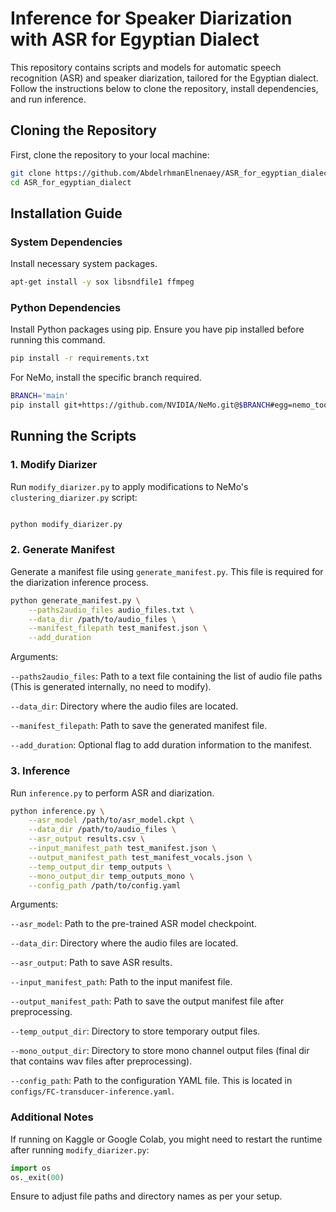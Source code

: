 # Inference for Speaker Diarization with ASR for Egyptian Dialect

This repository contains scripts and models for automatic speech recognition (ASR) and speaker diarization, tailored for the Egyptian dialect.
Follow the instructions below to clone the repository, install dependencies, and run inference.

## Cloning the Repository

First, clone the repository to your local machine:

```bash
git clone https://github.com/AbdelrhmanElnenaey/ASR_for_egyptian_dialect
cd ASR_for_egyptian_dialect
```


## Installation Guide

### System Dependencies

Install necessary system packages.

```bash
apt-get install -y sox libsndfile1 ffmpeg
```

### Python Dependencies

Install Python packages using pip. Ensure you have pip installed before running this command.

```bash
pip install -r requirements.txt
```

For NeMo, install the specific branch required.

```bash
BRANCH='main'
pip install git+https://github.com/NVIDIA/NeMo.git@$BRANCH#egg=nemo_toolkit[asr]
```

## Running the Scripts
### 1. Modify Diarizer

Run `modify_diarizer.py` to apply modifications to NeMo's `clustering_diarizer.py` script:

```bash

python modify_diarizer.py
```

### 2. Generate Manifest

Generate a manifest file using `generate_manifest.py`. This file is required for the diarization inference process.

```bash
python generate_manifest.py \
    --paths2audio_files audio_files.txt \
    --data_dir /path/to/audio_files \
    --manifest_filepath test_manifest.json \
    --add_duration
```
Arguments:

  `--paths2audio_files`: Path to a text file containing the list of audio file paths (This is generated internally, no need to modify).
  
  `--data_dir`: Directory where the audio files are located.
  
  `--manifest_filepath`: Path to save the generated manifest file.
  
  `--add_duration`: Optional flag to add duration information to the manifest.

### 3. Inference

Run `inference.py` to perform ASR and diarization.

```bash
python inference.py \
    --asr_model /path/to/asr_model.ckpt \
    --data_dir /path/to/audio_files \
    --asr_output results.csv \
    --input_manifest_path test_manifest.json \
    --output_manifest_path test_manifest_vocals.json \
    --temp_output_dir temp_outputs \
    --mono_output_dir temp_outputs_mono \
    --config_path /path/to/config.yaml
```
Arguments:

  `--asr_model`: Path to the pre-trained ASR model checkpoint.
  
  `--data_dir`: Directory where the audio files are located.
  
  `--asr_output`: Path to save ASR results.
  
  `--input_manifest_path`: Path to the input manifest file.
  
  `--output_manifest_path`: Path to save the output manifest file after preprocessing.
  
  `--temp_output_dir`: Directory to store temporary output files.
  
  `--mono_output_dir`: Directory to store mono channel output files (final dir that contains wav files after preprocessing).
  
  `--config_path`: Path to the configuration YAML file. This is located in `configs/FC-transducer-inference.yaml`.
  

### Additional Notes

  If running on Kaggle or Google Colab, you might need to restart the runtime after running `modify_diarizer.py`:

``` python
import os
os._exit(00)
```
Ensure to adjust file paths and directory names as per your setup.

